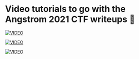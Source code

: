 # Video tutorials to go with the Angstrom 2021 CTF writeups 💜

[![VIDEO](https://img.youtube.com/vi/2pqG6opzrug/0.jpg)](https://youtu.be/2pqG6opzrug "Angstrom 2021: Pwn")

[![VIDEO](https://img.youtube.com/vi/MhkVkOpj5OI/0.jpg)](https://youtu.be/MhkVkOpj5OI "Angstrom 2021: Reversing")

[![VIDEO](https://img.youtube.com/vi/c147fBCppb8/0.jpg)](https://youtu.be/c147fBCppb8 "Angstrom 2021: Web")
